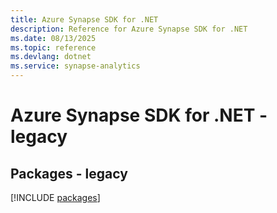 ```yaml
---
title: Azure Synapse SDK for .NET
description: Reference for Azure Synapse SDK for .NET
ms.date: 08/13/2025
ms.topic: reference
ms.devlang: dotnet
ms.service: synapse-analytics
---
```

# Azure Synapse SDK for .NET - legacy
## Packages - legacy
[!INCLUDE [packages](synapse-index.md)]